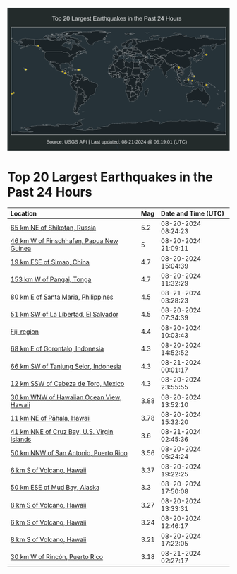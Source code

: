 ![Map](./map.png)

# Top 20 Largest Earthquakes in the Past 24 Hours

| Location | Mag | Date and Time (UTC) |
|:---|:---|:---|
| [65 km NE of Shikotan, Russia](https://earthquake.usgs.gov/earthquakes/eventpage/us7000n83y) | 5.2 | 08-20-2024 08:24:23 |
| [46 km W of Finschhafen, Papua New Guinea](https://earthquake.usgs.gov/earthquakes/eventpage/us7000n8by) | 5 | 08-20-2024 21:09:11 |
| [19 km ESE of Simao, China](https://earthquake.usgs.gov/earthquakes/eventpage/us7000n89f) | 4.7 | 08-20-2024 15:04:39 |
| [153 km W of Pangai, Tonga](https://earthquake.usgs.gov/earthquakes/eventpage/us7000n86i) | 4.7 | 08-20-2024 11:32:29 |
| [80 km E of Santa Maria, Philippines](https://earthquake.usgs.gov/earthquakes/eventpage/us7000n8e3) | 4.5 | 08-21-2024 03:28:23 |
| [51 km SW of La Libertad, El Salvador](https://earthquake.usgs.gov/earthquakes/eventpage/us7000n83h) | 4.5 | 08-20-2024 07:34:39 |
| [Fiji region](https://earthquake.usgs.gov/earthquakes/eventpage/us7000n851) | 4.4 | 08-20-2024 10:03:43 |
| [68 km E of Gorontalo, Indonesia](https://earthquake.usgs.gov/earthquakes/eventpage/us7000n899) | 4.3 | 08-20-2024 14:52:52 |
| [66 km SW of Tanjung Selor, Indonesia](https://earthquake.usgs.gov/earthquakes/eventpage/us7000n8d3) | 4.3 | 08-21-2024 00:01:17 |
| [12 km SSW of Cabeza de Toro, Mexico](https://earthquake.usgs.gov/earthquakes/eventpage/us7000n8cz) | 4.3 | 08-20-2024 23:55:55 |
| [30 km WNW of Hawaiian Ocean View, Hawaii](https://earthquake.usgs.gov/earthquakes/eventpage/hv74413311) | 3.88 | 08-20-2024 13:52:10 |
| [11 km NE of Pāhala, Hawaii](https://earthquake.usgs.gov/earthquakes/eventpage/hv74413611) | 3.78 | 08-20-2024 15:32:20 |
| [41 km NNE of Cruz Bay, U.S. Virgin Islands](https://earthquake.usgs.gov/earthquakes/eventpage/pr2024234000) | 3.6 | 08-21-2024 02:45:36 |
| [50 km NNW of San Antonio, Puerto Rico](https://earthquake.usgs.gov/earthquakes/eventpage/pr2024233000) | 3.56 | 08-20-2024 06:24:24 |
| [6 km S of Volcano, Hawaii](https://earthquake.usgs.gov/earthquakes/eventpage/hv74414281) | 3.37 | 08-20-2024 19:22:25 |
| [50 km ESE of Mud Bay, Alaska](https://earthquake.usgs.gov/earthquakes/eventpage/ak024apmmyun) | 3.3 | 08-20-2024 17:50:08 |
| [8 km S of Volcano, Hawaii](https://earthquake.usgs.gov/earthquakes/eventpage/hv74413246) | 3.27 | 08-20-2024 13:33:31 |
| [6 km S of Volcano, Hawaii](https://earthquake.usgs.gov/earthquakes/eventpage/hv74413136) | 3.24 | 08-20-2024 12:46:17 |
| [8 km S of Volcano, Hawaii](https://earthquake.usgs.gov/earthquakes/eventpage/hv74413931) | 3.21 | 08-20-2024 17:22:05 |
| [30 km W of Rincón, Puerto Rico](https://earthquake.usgs.gov/earthquakes/eventpage/pr71457958) | 3.18 | 08-21-2024 02:27:17 |
